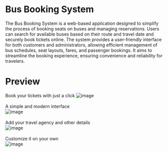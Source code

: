 # Bus Booking System
The Bus Booking System is a web-based application designed to simplify the process of booking seats on buses and managing reservations. Users can search for available buses based on their route and travel date and securely book tickets online. The system provides a user-friendly interface for both customers and administrators, allowing efficient management of bus schedules, seat layouts, fares, and passenger bookings. It aims to streamline the booking experience, ensuring convenience and reliability for travelers.
# Preview
Book your tickets with just a click
![image](https://github.com/Sandy-GT/Java-Projects/assets/173798200/943ddb19-0bee-4160-aeec-a5c17451467e)<br><br>
A simple and modern interface<br>
![image](https://github.com/Sandy-GT/Java-Projects/assets/173798200/58843880-ecb5-4fe1-812f-9c9e17efbc43)<br><br>
Add your travel agency and other details<br>
![image](https://github.com/Sandy-GT/Java-Projects/assets/173798200/1acaf3e3-c654-48ff-8d67-540a4afa31e6)<br><br>
Customize it on your own<br>
![image](https://github.com/Sandy-GT/Java-Projects/assets/173798200/5e485d38-e929-4239-8a4c-45b68bff9eda)<br><br>
